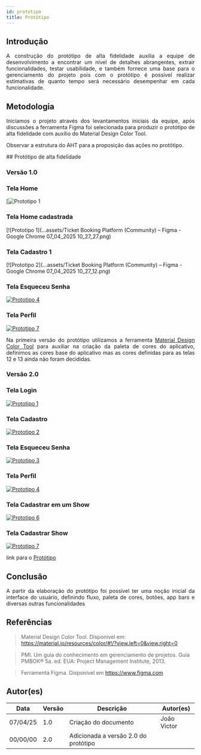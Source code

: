 ```yaml
---
id: prototipo
title: Protótipo
---
```



## Introdução
 
<p align = "justify">
A construção do protótipo de alta fidelidade auxilia a equipe de desenvolvimento a encontrar um nível de detalhes abrangentes, extrair funcionalidades, testar usabilidade, e também fornece uma base para o gerenciamento do projeto pois com o protótipo é possível realizar estimativas de quanto tempo será necessário desempenhar em cada funcionalidade.
</p>
 
## Metodologia
 
<p align = "justify">
Iniciamos o projeto através dos levantamentos iniciais da equipe, após discussões a ferramenta Figma foi selecionada para produzir o protótipo de alta fidelidade com auxílio do Material Design Color Tool.

</p>
<p>Observar a estrutura do AHT para a proposição das ações no protótipo.</p> 
## Protótipo de alta fidelidade
 
### Versão 1.0
 
### Tela Home
[![Prototipo 1](https://www.figma.com/design/szWgDZmhfQidfwGcQQF96s/MusicVibe?node-id=1-349&t=cQ5rrw225MreO0qw-1)

### Tela Home cadastrada 
[![Prototipo 1](...assets/Ticket Booking Platform (Community) – Figma - Google Chrome 07_04_2025 10_27_27.png)
 
### Tela Cadastro 1
 
[![Prototipo 2](...assets/Ticket Booking Platform (Community) – Figma - Google Chrome 07_04_2025 10_27_12.png)

 
### Tela Esqueceu Senha
 
[![Prototipo 4](../assets/prototipo/prototipo_4.png)](../assets/prototipo/prototipo_4.png)
 

### Tela Perfil
[![Prototipo 7](../assets/prototipo/prototipo_7.png)](../assets/prototipo/prototipo_7.png)
 

 


<p align = "justify">
Na primeira versão do protótipo utilizamos a ferramenta <a href="https://material.io/resources/color/#!/?view.left=0&view.right=0">Material Design Color Tool</a>  para auxiliar na criação da paleta de cores do aplicativo, definimos as cores base do aplicativo mas as cores definidas para as telas 12 e 13 ainda não foram decididas.
</p>
 
### Versão 2.0

### Tela Login
[![Prototipo 1](../assets/prototipo/tela_de_login.png)](../assets/prototipo/tela_de_login.png)

### Tela Cadastro 
 
[![Prototipo 2](../assets/prototipo/registrar.png)](../assets/prototipo/registrar.png)

### Tela Esqueceu Senha
 
[![Prototipo 3](../assets/prototipo/esqueceu_a_senha.png)](../assets/prototipo/esqueceu_a_senha.png)

### Tela Perfil
[![Prototipo 4](../assets/prototipo/editar_perfil.png)](../assets/prototipo/editar_perfil.png)

### Tela Cadastrar em um Show
[![Prototipo 6](../assets/prototipo/cadastrar_no_torneio.png)](../assets/prototipo/cadastrar_no_torneio.png)

### Tela Cadastrar Show
[![Prototipo 7](../assets/prototipo/cadastrar_torneio.png)](../assets/prototipo/cadastrar_torneio.png)

link para o <a href="https://www.figma.com/design/szWgDZmhfQidfwGcQQF96s/MusicVibe?node-id=1-349&t=cQ5rrw225MreO0qw-1">Protótipo</a>
 
## Conclusão
 
<p align = "justify">
A partir da elaboração do protótipo foi possível ter uma noção inicial da interface do usuário, definindo fluxo, paleta de cores, botões, app bars e diversas outras funcionalidades
</p>
 
## Referências
 
> Material Design Color Tool. Disponível em:  https://material.io/resources/color/#!/?view.left=0&view.right=0
 
> PMI. Um guia do conhecimento em gerenciamento de projetos. Guia PMBOK® 5a. ed. EUA: Project Management Institute, 2013.
 
> Ferramenta Figma. Disponível em https://www.figma.com
 
## Autor(es)
 
| Data | Versão | Descrição | Autor(es) |
| -- | -- | -- | -- |
| 07/04/25 | 1.0 | Criação do documento | João Victor  |
| 00/00/00 | 2.0 | Adicionada a versão 2.0 do protótipo| |
